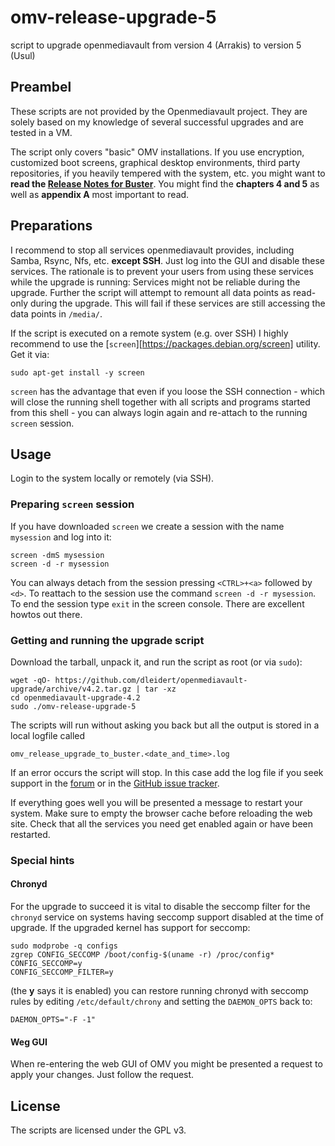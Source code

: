 # omv-release-upgrade-5

script to upgrade openmediavault from version 4 (Arrakis) to version 5
(Usul)

## Preambel

These scripts are not provided by the Openmediavault project. They are solely
based on my knowledge of several successful upgrades and are tested in a VM.

The script only covers "basic" OMV installations. If you use encryption,
customized boot screens, graphical desktop environments, third party
repositories, if you heavily tempered with the system, etc. you might want to
**read the [Release Notes for Buster][relnotes]**. You might find the
**chapters 4 and 5** as well as **appendix A** most important to read.

[relnotes]: https://www.debian.org/releases/buster/amd64/release-notes/ch-information.en.html#openssh

## Preparations

I recommend to stop all services openmediavault provides, including Samba,
Rsync, Nfs, etc. **except SSH**. Just log into the GUI and disable these
services.  The rationale is to prevent your users from using these services
while the upgrade is running: Services might not be reliable during the
upgrade. Further the script will attempt to remount all data points as
read-only during the upgrade. This will fail if these services are still
accessing the data points in `/media/`.

If the script is executed on a remote system (e.g. over SSH) I highly recommend
to use the [`screen`][https://packages.debian.org/screen] utility. Get it via:

```
sudo apt-get install -y screen
```

`screen` has the advantage that even if you loose the SSH connection - which
will close the running shell together with all scripts and programs started
from this shell - you can always login again and re-attach to the running
`screen` session.

## Usage

Login to the system locally or remotely (via SSH).

### Preparing `screen` session

If you have downloaded `screen` we create a session with the name `mysession`
and log into it:

```
screen -dmS mysession
screen -d -r mysession
```

You can always detach from the session pressing `<CTRL>+<a>` followed by `<d>`.
To reattach to the session use the command `screen -d -r mysession`. To end the
session type `exit` in the screen console. There are excellent howtos out there.

### Getting and running the upgrade script

Download the tarball, unpack it, and run the script as root (or via `sudo`):

```
wget -qO- https://github.com/dleidert/openmediavault-upgrade/archive/v4.2.tar.gz | tar -xz
cd openmediavault-upgrade-4.2
sudo ./omv-release-upgrade-5
```

The scripts will run without asking you back but all the output is stored in a
local logfile called

`omv_release_upgrade_to_buster.<date_and_time>.log`

If an error occurs the script will stop. In this case add the log file if you
seek support in the [forum] or in the [GitHub issue tracker].

If everything goes well you will be presented a message to restart your system.
Make sure to empty the browser cache before reloading the web site. Check that
all the services you need get enabled again or have been restarted.

[forum]: https://forum.openmediavault.org/
[GitHub issue tracker]: https://github.com/dleidert/openmediavault-upgrade/labels/omv-4.x

### Special hints

#### Chronyd

For the upgrade to succeed it is vital to disable the seccomp filter for the
`chronyd` service on systems having seccomp support disabled at the time of
upgrade. If the upgraded kernel has support for seccomp:

```
sudo modprobe -q configs
zgrep CONFIG_SECCOMP /boot/config-$(uname -r) /proc/config*
CONFIG_SECCOMP=y
CONFIG_SECCOMP_FILTER=y
```

(the **y** says it is enabled) you can restore running chronyd with seccomp
rules by editing `/etc/default/chrony` and setting the `DAEMON_OPTS` back to:

```
DAEMON_OPTS="-F -1"
```

#### Weg GUI

When re-entering the web GUI of OMV you might be presented a request to apply
your changes. Just follow the request.

## License

The scripts are licensed under the GPL v3.
